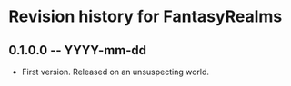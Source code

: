 # Revision history for FantasyRealms

## 0.1.0.0 -- YYYY-mm-dd

* First version. Released on an unsuspecting world.
